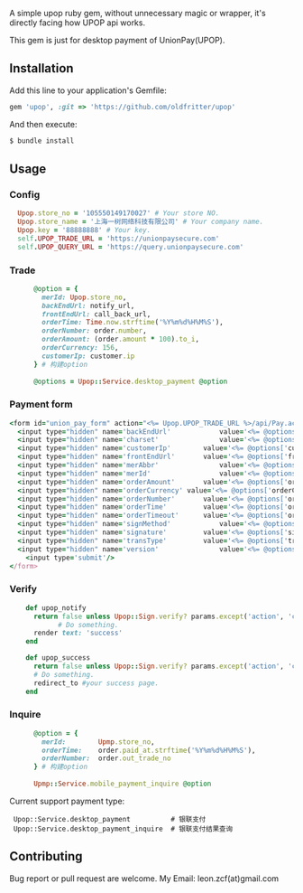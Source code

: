 
A simple upop ruby gem, without unnecessary magic or wrapper, it's directly facing how UPOP api works.

This gem is just for desktop payment of UnionPay(UPOP).

## Installation

Add this line to your application's Gemfile:


```ruby
gem 'upop', :git => 'https://github.com/oldfritter/upop'
```

And then execute:

```sh
$ bundle install
```

## Usage

### Config

```ruby
  Upop.store_no = '105550149170027' # Your store NO.
  Upop.store_name = '上海一树网络科技有限公司' # Your company name.
  Upop.key = '88888888' # Your key.
  self.UPOP_TRADE_URL = 'https://unionpaysecure.com'
  self.UPOP_QUERY_URL = 'https://query.unionpaysecure.com'
```

### Trade

```ruby
      @option = {
        merId: Upop.store_no,
        backEndUrl: notify_url,
        frontEndUrl: call_back_url,
        orderTime: Time.now.strftime('%Y%m%d%H%M%S'), 
        orderNumber: order.number,
        orderAmount: (order.amount * 100).to_i, 
        orderCurrency: 156, 
        customerIp: customer.ip
      } # 构建option
      
      @options = Upop::Service.desktop_payment @option

```

### Payment form
```ruby
<form id="union_pay_form" action="<%= Upop.UPOP_TRADE_URL %>/api/Pay.action" method='POST'>
  <input type="hidden" name='backEndUrl'			value='<%= @options['backEndUrl'] %>'/>
  <input type="hidden" name='charset'				value='<%= @options['charset'] %>'/>
  <input type="hidden" name='customerIp' 		value='<%= @options['customerIp'] %>'/>
  <input type="hidden" name='frontEndUrl'		value='<%= @options['frontEndUrl'] %>'/>
  <input type="hidden" name='merAbbr'				value='<%= @options['merAbbr'] %>'/>
  <input type="hidden" name='merId'					value='<%= @options['merId'] %>'/>
  <input type="hidden" name='orderAmount'		value='<%= @options['orderAmount'] %>'/>
  <input type="hidden" name='orderCurrency'	value='<%= @options['orderCurrency'] %>'/>
  <input type="hidden" name='orderNumber'		value='<%= @options['orderNumber'] %>'/>
  <input type="hidden" name='orderTime'			value='<%= @options['orderTime'] %>'/>
  <input type="hidden" name='orderTimeout'		value='<%= @options['orderTimeout'] %>'/>
  <input type="hidden" name='signMethod'			value='<%= @options['signMethod'] %>'/>
  <input type="hidden" name='signature'			value='<%= @options['signature'] %>'/>
  <input type="hidden" name='transType'			value='<%= @options['transType'] %>'/>
  <input type="hidden" name='version'				value='<%= @options['version'] %>'/>
	<input type='submit'/>
</form>
```

### Verify
```ruby
    def upop_notify
      return false unless Upop::Sign.verify? params.except('action', 'controller')
			# Do something.
      render text: 'success'
    end

    def upop_success
      return false unless Upop::Sign.verify? params.except('action', 'controller')
      # Do something.
      redirect_to #your success page.
    end

```

### Inquire

```ruby
      @option = {
        merId:        Upmp.store_no,
        orderTime:    order.paid_at.strftime('%Y%m%d%H%M%S'),
        orderNumber:  order.out_trade_no
      } # 构建option
      
      Upmp::Service.mobile_payment_inquire @option

```

Current support payment type:
```
 Upop::Service.desktop_payment        	# 银联支付
 Upop::Service.desktop_payment_inquire  # 银联支付结果查询
```

## Contributing

Bug report or pull request are welcome.
My Email: leon.zcf(at)gmail.com
